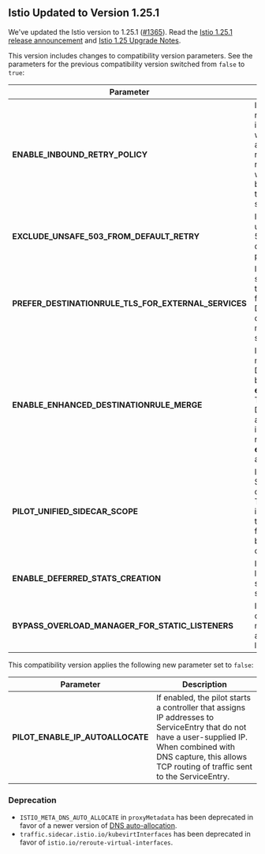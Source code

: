##  Istio Updated to Version 1.25.1

We've updated the Istio version to 1.25.1 ([#1365](https://github.com/kyma-project/istio/pull/1365)).
Read the [Istio 1.25.1 release announcement](https://istio.io/latest/news/releases/1.25.x/announcing-1.25.1/) and [Istio 1.25 Upgrade Notes](https://istio.io/latest/news/releases/1.25.x/announcing-1.25/upgrade-notes/).

This version includes changes to compatibility version parameters. See the parameters for the previous compatibility version switched from `false` to `true`:

| Parameter                                                 | Description                                                                                                                                                                     |
|-----------------------------------------------------------|---------------------------------------------------------------------------------------------------------------------------------------------------------------------------------|
| **ENABLE\_INBOUND\_RETRY\_POLICY**                        | If true, enables retry policy for inbound routes, which automatically retries any requests that were reset before reaching the intended service.                                |
| **EXCLUDE\_UNSAFE\_503\_FROM\_DEFAULT\_RETRY**            | If true, excludes unsafe retry on 503 from the default retry policy.                                                                                                            |
| **PREFER\_DESTINATIONRULE\_TLS\_FOR\_EXTERNAL\_SERVICES** | If true, external services prefer the TLS settings from DestinationRules over the metadata TLS settings.                                                                        |
| **ENABLE\_ENHANCED\_DESTINATIONRULE\_MERGE**              | If enabled, Istio merges DestinationRules based on their **exportTo** fields. The DestinationRules are then kept as independent rules if the **exportTo** fields are not equal. |
| **PILOT\_UNIFIED\_SIDECAR\_SCOPE**                        | If true, unified SidecarScope creation is used. This is only intended as a temporary feature flag for backward compatibility.                                                   |
| **ENABLE\_DEFERRED\_STATS\_CREATION**                     | If enabled, Istio lazily initializes a subset of the stats.                                                                                                                     |
| **BYPASS\_OVERLOAD\_MANAGER\_FOR\_STATIC\_LISTENERS**     | If enabled, the overload manager is not applied to static listeners.                                                                                                            |

This compatibility version applies the following new parameter set to `false`:

| Parameter                           | Description                                                                                                                                                                                                           |
|-------------------------------------|-----------------------------------------------------------------------------------------------------------------------------------------------------------------------------------------------------------------------|
| **PILOT\_ENABLE\_IP\_AUTOALLOCATE** | If enabled, the pilot starts a controller that assigns IP addresses to ServiceEntry that do not have a user-supplied IP. When combined with DNS capture, this allows TCP routing of traffic sent to the ServiceEntry. |

### Deprecation
- `ISTIO_META_DNS_AUTO_ALLOCATE` in `proxyMetadata` has been deprecated in favor of a newer version of [DNS auto-allocation](https://istio.io/latest/docs/ops/configuration/traffic-management/dns-proxy/#address-auto-allocation).
- `traffic.sidecar.istio.io/kubevirtInterfaces` has been deprecated in favor of `istio.io/reroute-virtual-interfaces`.
